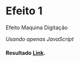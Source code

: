 # Efeito 1
Efeito Maquina Digitação

*Usando apenas JavaScript*

#### Resultado [Link](https://kaioferreira.github.io/Efeito-1/).
